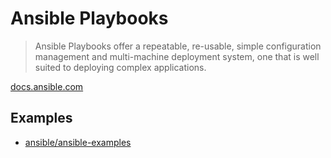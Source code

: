 # Ansible Playbooks

> Ansible Playbooks offer a repeatable, re-usable, simple configuration management and multi-machine deployment system, one that is well suited to deploying complex applications.

[docs.ansible.com](https://docs.ansible.com/ansible/latest/user_guide/playbooks_intro.html)

## Examples

* [ansible/ansible-examples](https://github.com/ansible/ansible-examples)
